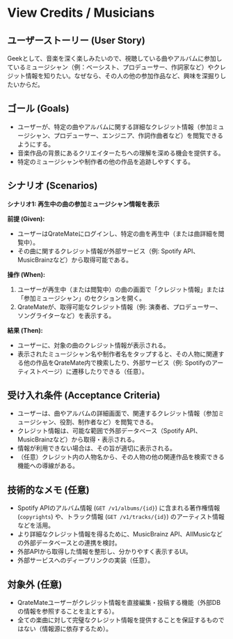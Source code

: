 # View Credits / Musicians

## ユーザーストーリー (User Story)

Geekとして、音楽を深く楽しみたいので、視聴している曲やアルバムに参加しているミュージシャン（例：ベーシスト、プロデューサー、作詞家など）やクレジット情報を知りたい。なぜなら、その人の他の参加作品など、興味を深掘りしたいからだ。

## ゴール (Goals)

- ユーザーが、特定の曲やアルバムに関する詳細なクレジット情報（参加ミュージシャン、プロデューサー、エンジニア、作詞作曲者など）を閲覧できるようにする。
- 音楽作品の背景にあるクリエイターたちへの理解を深める機会を提供する。
- 特定のミュージシャンや制作者の他の作品を追跡しやすくする。

## シナリオ (Scenarios)

**シナリオ1: 再生中の曲の参加ミュージシャン情報を表示**

**前提 (Given):**

- ユーザーはQrateMateにログインし、特定の曲を再生中（または曲詳細を閲覧中）。
- その曲に関するクレジット情報が外部サービス（例: Spotify API、MusicBrainzなど）から取得可能である。

**操作 (When):**

1. ユーザーが再生中（または閲覧中）の曲の画面で「クレジット情報」または「参加ミュージシャン」のセクションを開く。
2. QrateMateが、取得可能なクレジット情報（例: 演奏者、プロデューサー、ソングライターなど）を表示する。

**結果 (Then):**

- ユーザーに、対象の曲のクレジット情報が表示される。
- 表示されたミュージシャン名や制作者名をタップすると、その人物に関連する他の作品をQrateMate内で検索したり、外部サービス（例: Spotifyのアーティストページ）に遷移したりできる（任意）。

## 受け入れ条件 (Acceptance Criteria)

- ユーザーは、曲やアルバムの詳細画面で、関連するクレジット情報（参加ミュージシャン、役割、制作者など）を閲覧できる。
- クレジット情報は、可能な範囲で外部データベース（Spotify API、MusicBrainzなど）から取得・表示される。
- 情報が利用できない場合は、その旨が適切に表示される。
- （任意）クレジット内の人物名から、その人物の他の関連作品を検索できる機能への導線がある。

## 技術的なメモ (任意)

- Spotify APIのアルバム情報 (`GET /v1/albums/{id}`) に含まれる著作権情報 (`copyrights`) や、トラック情報 (`GET /v1/tracks/{id}`) のアーティスト情報などを活用。
- より詳細なクレジット情報を得るために、MusicBrainz API、AllMusicなどの外部データベースとの連携を検討。
- 外部APIから取得した情報を整形し、分かりやすく表示するUI。
- 外部サービスへのディープリンクの実装（任意）。

## 対象外 (任意)

- QrateMateユーザーがクレジット情報を直接編集・投稿する機能（外部DBの情報を参照することを主とする）。
- 全ての楽曲に対して完璧なクレジット情報を提供することを保証するものではない（情報源に依存するため）。
